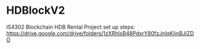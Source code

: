 # HDBlockV2
IS4302 Blockchain HDB Rental Project
set up steps:
https://drive.google.com/drive/folders/1zXRhIsB48PdxrY80fzJnlqKIinBJiZDO 
